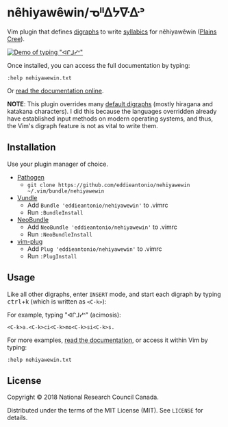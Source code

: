 # nêhiyawêwin/ᓀᐦᐃᔭᐍᐏᐣ

Vim plugin that defines [digraphs][] to write [syllabics][] for
nêhiyawêwin ([Plains Cree][pC]).

[![Demo of typing "ᐊᒋᒧᓯᐢ"](https://i.imgur.com/JO4vd7o.gif)](https://asciinema.org/a/GQefd875LG1i1vzUpZd6UC937?t=7)

Once installed, you can access the full documentation by typing:

    :help nehiyawewin.txt

Or [read the documentation online](./doc/nehiyawewin.txt).

**NOTE**: This plugin overrides many [default digraphs][] (mostly
hiragana and katakana characters). I did this because the languages
overridden already have established input methods on modern operating
systems, and thus, the Vim's digraph feature is not as vital to write
them.

[digraphs]: http://vimdoc.sourceforge.net/htmldoc/digraph.html
[pC]: https://en.wikipedia.org/wiki/Plains_Cree
[syllabics]: https://en.wikipedia.org/wiki/Canadian_Aboriginal_syllabics
[default digraphs]: http://vimdoc.sourceforge.net/htmldoc/digraph.html#digraphs-default


## Installation

Use your plugin manager of choice.

- [Pathogen](https://github.com/tpope/vim-pathogen)
  - `git clone https://github.com/eddieantonio/nehiyawewin ~/.vim/bundle/nehiyawewin`
- [Vundle](https://github.com/VundleVim/Vundle.vim)
  - Add `Bundle 'eddieantonio/nehiyawewin'` to .vimrc
  - Run `:BundleInstall`
- [NeoBundle](https://github.com/Shougo/neobundle.vim)
  - Add `NeoBundle 'eddieantonio/nehiyawewin'` to .vimrc
  - Run `:NeoBundleInstall`
- [vim-plug](https://github.com/junegunn/vim-plug)
  - Add `Plug 'eddieantonio/nehiyawewin'` to .vimrc
  - Run `:PlugInstall`


## Usage

Like all other digraphs, enter `INSERT` mode, and start each digraph by
typing <kbd>ctrl</kbd>+k (which is written as `<C-k>`):

For example, typing "ᐊᒋᒧᓯᐢ" (acimosis):

    <C-k>a.<C-k>ci<C-k>mo<C-k>si<C-k>s.

For more examples, [read the documentation](./doc/nehiyawewin.txt), or
access it within Vim by typing:

    :help nehiyawewin.txt

## License

Copyright © 2018 National Research Council Canada.

Distributed under the terms of the MIT License (MIT). See `LICENSE`
for details.


<!-- Derrived from: https://raw.githubusercontent.com/JarrodCTaylor/vim-plugin-starter-kit/9e044d01c12af5156ac3bbe3494fd874449f6c23/vim_plugin_starter_kit/templates/README.md -->
